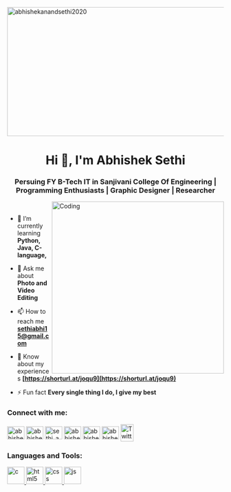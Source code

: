 <img align="center" src="https://cdn.wallpapersafari.com/98/10/5kmO9f.png" alt="abhishekanandsethi2020" height="300" width="4000" />
<h1 align="center">Hi 👋, I'm Abhishek Sethi</h1>
<h3 align="center">Persuing FY B-Tech IT in Sanjivani College Of Engineering | Programming Enthusiasts | Graphic Designer | Researcher</h3>
<img align="right" alt="Coding" width="400" src="https://camo.githubusercontent.com/c1dcb74cc1c1835b1d716f5051499a2814c683c806b15f04b0eba492863703e9/68747470733a2f2f63646e2e6472696262626c652e636f6d2f75736572732f3733303730332f73637265656e73686f74732f363538313234332f6176656e746f2e676966"><br>

- 🌱 I’m currently learning **Python, Java, C-language,**

- 💬 Ask me about **Photo and Video Editing**

- 📫 How to reach me **sethiabhi15@gmail.com**

- 📄 Know about my experiences **[https://shorturl.at/joqu9](https://shorturl.at/joqu9)**

- ⚡ Fun fact **Every single thing I do, I give my best**

<h3 align="left">Connect with me:</h3>
<p align="left">
<a href="https://linkedin.com/in/abhishek sethi" target="blank"><img align="center" src="https://cdn-icons-png.flaticon.com/128/3536/3536505.png" alt="abhishek sethi" height="30" width="40" /></a>
<a href="https://instagram.com/abhishekanandsethi2020" target="blank"><img align="center" src="https://cdn-icons-png.flaticon.com/128/1384/1384063.png" alt="abhishekanandsethi2020" height="30" width="40" /></a>
<a href="https://www.codechef.com/users/sethi_abhishek" target="blank"><img align="center" src="https://companyurlfinder.com/marketing/assets/img/logos/codechef.com.png" alt="sethi_abhishek" height="30" width="40" /></a>
<a href="https://www.hackerrank.com/abhishek sethi" target="blank"><img align="center" src="https://cdn4.iconfinder.com/data/icons/logos-and-brands/512/160_Hackerrank_logo_logos-512.png" alt="abhishek sethi" height="30" width="40" /></a>
<a href="https://www.leetcode.com/abhishek sethi" target="blank"><img align="center" src="https://cdn.iconscout.com/icon/free/png-512/free-leetcode-3628885-3030025.png?f=webp&w=256" alt="abhishek sethi" height="30" width="40" /></a>
<a href="https://www.hackerearth.com/abhishek sethi" target="blank"><img align="center" src="https://camo.githubusercontent.com/ed3612f2bf68161fec53ac380bd21a49936d94815bb526778de2c480af7377ea/68747470733a2f2f6d656469612e63646e2e67726164636f6e6e656374696f6e2e636f6d2f75706c6f6164732f38636461373562322d383338342d343762652d616630622d3663316434333134626330612d4841434b455245415254485f4c4f474f2e706e67" alt="abhishek sethi" height="30" width="40" /></a>
<a href="https://twitter.com/AbhishekSe58977" target="blank"> <img align="center" src="https://cdn-icons-png.flaticon.com/128/5968/5968958.png" alt="Twitter" width="30" height="40"/> </a> 
</p>

<h3 align="left">Languages and Tools:</h3>
<p align="left">
<a href="https://www.w3schools.com/c/" target="_blank" rel="noreferrer"> <img src="https://cdn-icons-png.flaticon.com/128/3665/3665923.png" alt="c" width="40" height="40"/> </a> 
<a href="https://www.w3schools.com/html/" target="_blank" rel="noreferrer"> <img src="https://cdn-icons-png.flaticon.com/128/5968/5968267.png" alt="html5" width="40" height="40"/> </a> 
<a href="https://www.w3schools.com/css/" target="_blank" rel="noreferrer"> <img src="https://cdn-icons-png.flaticon.com/128/5968/5968242.png" alt="css" width="40" height="40"/> </a> 
<a href="https://www.w3schools.com/js/" target="_blank" rel="noreferrer"> <img src="https://cdn-icons-png.flaticon.com/128/1199/1199124.png" alt="js" width="40" height="40"/> </a>
</p> 
